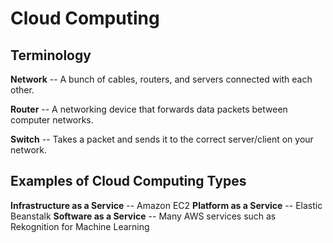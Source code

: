 # Cloud Computing

## Terminology

**Network** -- A bunch of cables, routers, and servers connected with each other.

**Router** -- A networking device that forwards data packets between computer networks.

**Switch** -- Takes a packet and sends it to the correct server/client on your network.

## Examples of Cloud Computing Types

**Infrastructure as a Service** -- Amazon EC2
**Platform as a Service** -- Elastic Beanstalk
**Software as a Service** -- Many AWS services such as Rekognition for Machine Learning
